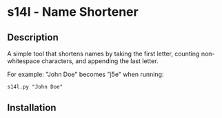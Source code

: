 # s14l - Name Shortener

## Description
A simple tool that shortens names by taking the first letter, counting non-whitespace characters, and appending the last letter.

For example: "John Doe" becomes "j5e" when running:
```
s14l.py "John Doe"
```

## Installation
